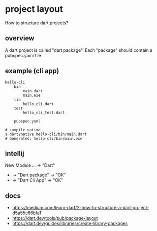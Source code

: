 # project layout

How to structure dart projects?

## overview

A dart project is called "dart package".
Each "package" should contain a pubspec.yaml file .

## example (cli app)

```
hello-cli
    bin
        main.dart
        main.exe
    lib
        hello_cli.dart
    test
        hello_cli_test.dart

    pubspec.yaml
```
```
# compile native
$ dart2native hello-cli/bin/main.dart
# Generated: hello-cli/bin/main.exe
```


## intellij
New Module ... -> "Dart" 
 - -> "Dart package" -> "OK"
 - -> "Dart Cli App" -> "OK"

## docs

- https://medium.com/learn-dart/2-how-to-structure-a-dart-project-d5a55e66bfa1
- https://dart.dev/tools/pub/package-layout
- https://dart.dev/guides/libraries/create-library-packages
